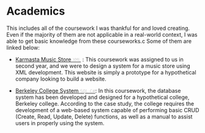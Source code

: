 # Academics
This includes all of the coursework I was thankful for and loved creating. Even if the majority of them are not applicable in a real-world context, I was able to get basic knowledge from these courseworks.c Some of them are linked below: 

* [Karmasta Music Store <span style="color:lightgrey">`XML`</span>](https://github.com/karmasta13/Academics/tree/main/Karmasta%20Music%20Store)  : This coursework was assigned to us in second year, and we were to design a system for a music store using XML development. This website is simply a prototype for a hypothetical company looking to build a website.

* [Berkeley College System <span style="color:lightgrey">`SQL`  `C#`](https://github.com/karmasta13/Academics/tree/main/berkeley): In this coursework, the database system has been developed and designed for a hypothetical college, Berkeley college. According to the case study, the college requires the development of a web-based system capable of performing basic CRUD (Create, Read, Update, Delete) functions, as well as a manual to assist users in properly using the system.
